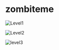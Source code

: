 # zombiteme

![Level1](https://github.com/Yeansovanvathana/zombiteme/assets/61142466/d70813f8-da94-4641-85c7-ee8462fb174e)

![Level2](https://github.com/Yeansovanvathana/zombiteme/assets/61142466/fcfc755d-8033-4074-af42-a934bb06e6d8)

![level3](https://github.com/Yeansovanvathana/zombiteme/assets/61142466/dd5ce426-e32b-490a-a2ed-a354deafcefe)


